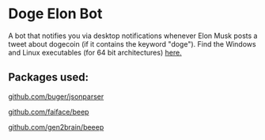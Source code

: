 # Doge Elon Bot

A bot that notifies you via desktop notifications whenever Elon Musk posts a tweet about dogecoin (if it contains the keyword "doge"). Find the Windows and Linux executables (for 64 bit architectures) [here.](https://github.com/TheZoraiz/dogeElonBot/releases/tag/v1.1)

## Packages used:

[github.com/buger/jsonparser](https://www.github.com/buger/jsonparser)

[github.com/faiface/beep](https://www.github.com/faiface/beep)

[github.com/gen2brain/beeep](https://www.github.com/gen2brain/beeep)

